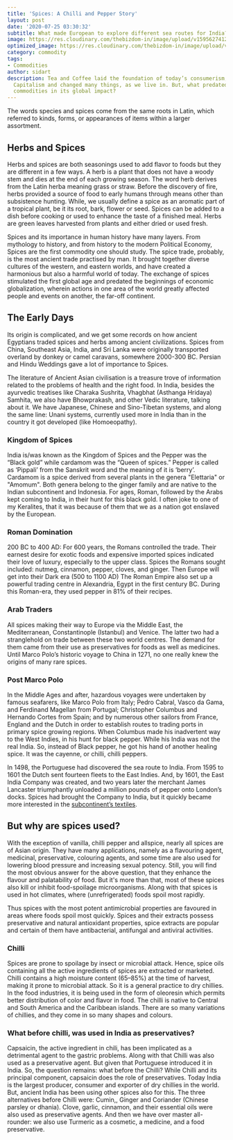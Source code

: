 ```yaml
---
title: 'Spices: A Chilli and Pepper Story'
layout: post
date: '2020-07-25 03:30:32'
subtitle: What made European to explore different sea routes for India?
image: https://res.cloudinary.com/thebizdom-in/image/upload/v1595627412/Spices_vmr8zf.png
optimized_image: https://res.cloudinary.com/thebizdom-in/image/upload/v1595627412/Spices_vmr8zf.png
category: commodity
tags:
- Commodities
author: sidart
description: Tea and Coffee laid the foundation of today’s consumerism, Cotton made
  Capitalism and changed many things, as we live in. But, what predated all these
  commodities in its global impact?
---
```


The words species and spices come from the same roots in Latin,  which referred to kinds, forms, or appearances of items within a larger assortment. 
## Herbs and Spices
Herbs and spices are both seasonings used to add flavor to foods but they are different in a few ways. 
A herb is a plant that does not have a woody stem and dies at the end of each growing season. The word herb derives from the Latin herba meaning grass or straw. Before the discovery of fire, herbs provided a source of food to early humans through means other than subsistence hunting. 
While, we usually define a spice as an aromatic part of a tropical plant, be it its root, bark, flower or seed. Spices can be added to a dish before cooking or used to enhance the taste of a finished meal. Herbs are green leaves harvested from plants and either dried or used fresh.


Spices and its importance in human history have many layers. From mythology to history, and from history to the modern Political Economy, Spices are the first commodity one should study.  The spice trade, probably, is the most ancient trade practised by man. 
It brought together diverse cultures of the western, and eastern worlds, and have created a harmonious but also a harmful world of today. The exchange of spices stimulated the first global age and predated the beginnings of economic globalization, wherein actions in one area of the world greatly affected people and events on another, the far-off continent. 

## The Early Days
Its origin is complicated, and we get some records on how ancient Egyptians traded spices and herbs among ancient civilizations. Spices from China, Southeast Asia, India, and Sri Lanka were originally transported overland by donkey or camel caravans, somewhere 2000-300 BC. Persian and Hindu Weddings gave a lot of importance to Spices. 

The literature of Ancient Asian civilisation is a treasure trove of information related to the problems of health and the right food. In India, besides the ayurvedic treatises like Charaka Sushrita, Vhagbhat (Asthanga Hridaya) Samhita, we also have Bhowprakash, and other Vedic literature, talking about it. We have Japanese, Chinese and Sino-Tibetan systems, and along the same line: Unani systems, currently used more in India than in the country it got developed (like Homoeopathy).

### Kingdom of Spices
India is/was known as the Kingdom of Spices and the Pepper was the “Black gold” while cardamom was the “Queen of spices.” Pepper is called as ‘Pippali’ from the Sanskrit word and the meaning of it is ‘berry’.
Cardamom is a spice derived from several plants in the genera "Elettaria" or "Amomum". Both genera belong to the ginger family and are native to the Indian subcontinent and Indonesia.
For ages, Roman, followed by the Arabs kept coming to India, in their hunt for this black gold. I often joke to one of my Keralites, that it was because of them that we as a nation got enslaved by the European.  
### Roman Domination
200 BC to 400 AD: For 600 years, the Romans controlled the trade. Their earnest desire for exotic foods and expensive imported spices indicated their love of luxury, especially to the upper class. Spices the Romans sought included: nutmeg, cinnamon, pepper, cloves, and ginger. Then Europe will get into their Dark era (500 to 1100 AD) The Roman Empire also set up a powerful trading centre in Alexandria, Egypt in the first century BC. During this Roman-era, they used pepper in 81% of their recipes.

### Arab Traders
All spices making their way to Europe via the Middle East, the Mediterranean, Constantinople (Istanbul) and Venice. The latter two had a stranglehold on trade between these two world centres. The demand for them came from their use as preservatives for foods as well as medicines. Until Marco Polo’s historic voyage to China in 1271, no one really knew the origins of many rare spices.
### Post Marco Polo
In the Middle Ages and after, hazardous voyages were undertaken by famous seafarers, like Marco Polo from Italy; Pedro Cabral, Vasco da Gama, and Ferdinand Magellan from Portugal; Christopher Columbus and Hernando Cortes from Spain; and by numerous other sailors from France, England and the Dutch in order to establish routes to trading ports in primary spice growing regions. When Columbus made his inadvertent way to the West Indies, in his hunt for black pepper. While his India was not the real India. So, instead of Black pepper, he got his hand of another healing spice. It was the cayenne, or chilli, chilli peppers.

In 1498, the Portuguese had discovered the sea route to India. From 1595 to 1601 the Dutch sent fourteen fleets to the East Indies. And, by 1601, the East India Company was created, and two years later the merchant James Lancaster triumphantly unloaded a million pounds of pepper onto London’s docks. Spices had brought the Company to India, but it quickly became more interested in the [subcontinent’s textiles](https://www.thebizdom.in/how-cotton-shaped-our-world/).

## But why are spices used? 
With the exception of vanilla, chilli pepper and allspice, nearly all spices are of Asian origin. They have many applications, namely as a flavouring agent, medicinal, preservative, colouring agents, and some time are also used for lowering blood pressure and increasing sexual potency. 
Still, you will find the most obvious answer for the above question, that they enhance the flavour and palatability of food. 
But it's more than that, most of these spices also kill or inhibit food-spoilage microorganisms. Along with that spices is used in hot climates, where (unrefrigerated) foods spoil most rapidly. 

Thus spices with the most potent antimicrobial properties are favoured in areas where foods spoil most quickly. Spices and their extracts possess preservative and natural antioxidant properties, spice extracts are popular and certain of them have antibacterial, antifungal and antiviral activities.
### Chilli 
Spices are prone to spoilage by insect or microbial attack. Hence, spice oils containing all the active ingredients of spices are extracted or marketed. Chilli contains a high moisture content (65–85%) at the time of harvest, making it prone to microbial attack. So it is a general practice to dry chillies. In the food industries, it is being used in the form of oleoresin which permits better distribution of color and flavor in food. The chilli is native to Central and South America and the Caribbean islands. There are so many variations of chillies, and they come in so many shapes and colours. 

### What before chilli, was used in India as preservatives?
Capsaicin, the active ingredient in chili, has been implicated as a detrimental agent to the gastric problems. Along with that Chilli was also used as a preservative agent. But given that Portuguese introduced it in India. So, the question remains: what before the Chilli? 
While Chilli and its principal component, capsaicin does the role of preservatives. Today India is the largest producer, consumer and exporter of dry chillies in the world. But, ancient India has been using other spices also for this. The three alternatives before Chilli were:  Cumin,, Ginger and Coriander (Chinese parsley or dhania). Clove, garlic, cinnamon, and their essential oils were also used as preservative agents. And then we have over master all-rounder: we also use Turmeric as a cosmetic, a medicine, and a food preservative.
